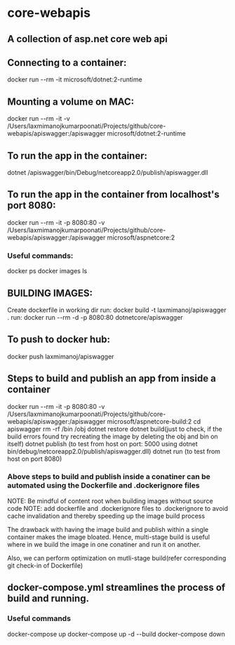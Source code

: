 # core-webapis
## A collection of asp.net core web api


## Connecting to a container: 
docker run --rm -it microsoft/dotnet:2-runtime

## Mounting a volume on MAC:
docker run --rm -it -v /Users/laxmimanojkumarpoonati/Projects/github/core-webapis/apiswagger:/apiswagger microsoft/dotnet:2-runtime

## To run the app in the container:
dotnet /apiswagger/bin/Debug/netcoreapp2.0/publish/apiswagger.dll

## To run the app in the container from localhost's port 8080:
docker run --rm -it -p 8080:80 -v /Users/laxmimanojkumarpoonati/Projects/github/core-webapis/apiswagger:/apiswagger microsoft/aspnetcore:2

### Useful commands:
docker ps
docker images ls

## BUILDING IMAGES:
Create dockerfile in working dir
run: docker build -t laxmimanoj/apiswagger .
run: docker run --rm -d -p 8080:80 dotnetcore/apiswagger 

## To push to docker hub:
docker push laxmimanoj/apiswagger

## Steps to build and publish an app from inside a container
docker run --rm -it -p 8080:80 -v /Users/laxmimanojkumarpoonati/Projects/github/core-webapis/apiswagger:/apiswagger  microsoft/aspnetcore-build:2
cd apiswagger
rm -rf /bin /obj
dotnet restore
dotnet build(just to check, if the build errors found try recreating the image by deleting the obj and bin on itself)
dotnet publish (to test from host on port: 5000 using  dotnet bin/debug/netcoreapp2.0/publish/apiswagger.dll)
dotnet run (to test from host on port 8080)

### Above steps to build and publish inside a conatiner can be automated using the Dockerfile and .dockerignore files
NOTE: Be mindful of content root when building images without source code
NOTE: add dockerfile and .dockerignore files to .dockerignore to avoid cache invalidation and thereby speeding up the image build process

The drawback with having the image build and publish within  a single container makes the image bloated.
Hence, multi-stage build is useful where in we build the image in one conatiner and run it on another. 

Also, we can perform optimization on mutli-stage build(refer corresponding git check-in of Dockerfile)

## docker-compose.yml streamlines the process of build and running.
### Useful commands
docker-compose up
docker-compose up -d --build
docker-compose down



